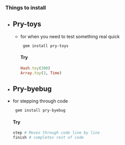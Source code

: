 ### Things to install
* ## Pry-toys
  * for when you need to test something real quick
    ```bash
     gem install pry-toys
     ```
     #### Try
     ```ruby
    Hash.toy(300)
    Array.toy(3, Time)
     ```

* ## Pry-byebug
 * for stepping through code
   ```bash
    gem install pry-byebug
    ```
    #### Try
    ```ruby
   step # Moves through code line by line
   finish # completes rest of code
    ```
